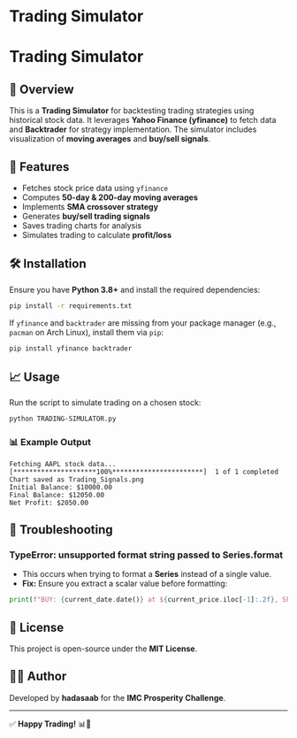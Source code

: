 # Trading Simulator
# Trading Simulator

## 📌 Overview
This is a **Trading Simulator** for backtesting trading strategies using historical stock data. It leverages **Yahoo Finance (yfinance)** to fetch data and **Backtrader** for strategy implementation. The simulator includes visualization of **moving averages** and **buy/sell signals**.

## 🚀 Features
- Fetches stock price data using `yfinance`
- Computes **50-day & 200-day moving averages**
- Implements **SMA crossover strategy**
- Generates **buy/sell trading signals**
- Saves trading charts for analysis
- Simulates trading to calculate **profit/loss**

## 🛠️ Installation
Ensure you have **Python 3.8+** and install the required dependencies:

```bash
pip install -r requirements.txt
```
If `yfinance` and `backtrader` are missing from your package manager (e.g., `pacman` on Arch Linux), install them via `pip`:

```bash
pip install yfinance backtrader
```

## 📈 Usage
Run the script to simulate trading on a chosen stock:

```bash
python TRADING-SIMULATOR.py
```

### 📊 Example Output
```
Fetching AAPL stock data...
[*********************100%***********************]  1 of 1 completed
Chart saved as Trading_Signals.png
Initial Balance: $10000.00
Final Balance: $12050.00
Net Profit: $2050.00
```

## 🐛 Troubleshooting
### **TypeError: unsupported format string passed to Series.__format__**
- This occurs when trying to format a **Series** instead of a single value.
- **Fix:** Ensure you extract a scalar value before formatting:

```python
print(f"BUY: {current_date.date()} at ${current_price.iloc[-1]:.2f}, Shares: {shares:.2f}, Balance: ${balance:.2f}")
```

## 📜 License
This project is open-source under the **MIT License**.

## 👨‍💻 Author
Developed by **hadasaab** for the **IMC Prosperity Challenge**.

---
✅ **Happy Trading!** 📊🚀

